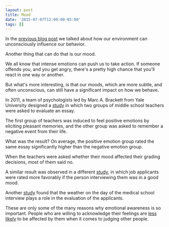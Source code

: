 ```yaml
---
layout: post
title: Mood
date: '2015-07-07T12:00:00-05:00'
tags: []
---
```

In the [previous blog post](/2015/07/05/priming.html) we talked about how our environment can unconsciously influence our behavior.

Another thing that can do that is our mood.

We all know that intense emotions can push us to take action. If someone offends you, and you get angry, there's a pretty high chance that you'll react in one way or another.

But what's more interesting, is that our moods, which are more subtle, and often unconscious, can still have a significant impact on how we behave.

In 2011, a team of psychologists led by Marc A. Brackett from Yale University designed a [study](http://www.tandfonline.com/doi/abs/10.1080/13540602.2013.827453) in which two groups of middle school teachers were asked to evaluate an essay.

The first group of teachers was induced to feel positive emotions by eliciting pleasant memories, and the other group was asked to remember a negative event from their life.

What was the result? On average, the positive emotion group rated the same essay significantly higher than the negative emotion group.

When the teachers were asked whether their mood affected their grading decisions, most of them said no.

A similar result was observed in a different [study](http://onlinelibrary.wiley.com/doi/10.1111/j.1559-1816.1987.tb00298.x/abstract), in which job applicants were rated more favorably if the person interviewing them was in a good mood.

Another [study](http://www.cmaj.ca/content/181/12/933.full) found that the weather on the day of the medical school interview plays a role in the evaluation of the applicants.

These are only some of the many reasons why emotional awareness is so important. People who are willing to acknowledge their feelings are [less likely](http://www.sciencedirect.com/science/article/pii/S0022103103000258) to be affected by them when it comes to judging other people.
